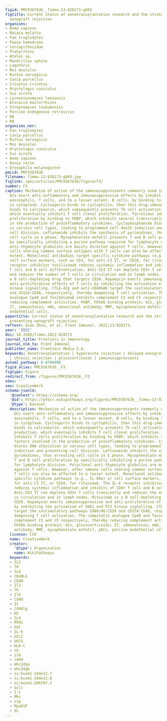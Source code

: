 ```yaml
---
figid: PMC9367636__fimmu-13-928173-g003
figtitle: Current status of xenotransplantation research and the strategies for preventing
  xenograft rejection
organisms:
- Homo sapiens
- Macaca mulatta
- Pan troglodytes
- Papio hamadryas
- Cercopithecidae
- Platyrrhini
- Ateles sp.
- Mandrillus sphinx
- Lagothrix
- Mus musculus
- Rattus norvegicus
- Cavia porcellus
- Cricetus cricetus
- Oryctolagus cuniculus
- Sus scrofa
- Lareunionomyces loeiensis
- Alocasia macrorrhizos
- Streptomyces tsukubensis
- Porcine endogenous retrovirus
- NA
- NA
organisms_ner:
- Pan troglodytes
- Cavia porcellus
- Rattus norvegicus
- Mus musculus
- Oryctolagus cuniculus
- Sus scrofa
- Homo sapiens
- Danio rerio
- Drosophila melanogaster
pmcid: PMC9367636
filename: fimmu-13-928173-g003.jpg
figlink: /pmc/articles/PMC9367636/figure/f3/
number: F3
caption: Mechanism of action of the immunosuppressants commonly used in xenotransplantation.
  GCs exert anti-inflammatory and immunosuppressive effects by inhibiting macrophages,
  eosinophils, T cells, and to a lesser extent, B cells, by binding to GC receptors
  in cytoplasm. Cyclosporin binds to cyclophilin, then this drug-immunophilin complex
  binds to calcineurin, which subsequently prevents Th cell activation and IL-2 production,
  which eventually inhibits T cell clonal proliferation. Tacrolimus inhibits T cells
  proliferation by binding to FKBP, which inhibits several transcription factors involved
  in the production of proinflammatory cytokines. Cyclophosphamide blocks DNA alkylation
  in various cell types, leading to programmed cell death induction and preventing
  cell division. Leflunomide inhibits the synthesis of pyrimidines, thus arresting
  cell cycle in S phase. Mycophenolate mofetil prevents T and B cell proliferation
  by specifically inhibiting a purine pathway required for lymphocyte division. Polyclonal
  anti-thymocyte globulins are mainly directed against T cells. However, other immune
  cells sharing common surface antigens with T cells can also be affected to a lesser
  extent. Monoclonal antibodies target specific cytokine pathways (e.g., IL-6Rα) or
  cell surface markers, such as CD3, for anti-C3 IT, or CD20, for rituximab. The IL-6
  receptor inhibitor tocilizumab reduces systemic inflammation and inhibits of CD8+
  T cell and B cell differentiation. Anti-CD3 IT can deplete CD3+ T cells transiently
  and reduces the number of T cells in circulation and in lymph nodes. Rituximab is
  a B cell-depleting drug that targets CD20. Rapamycin exerts immunosuppressive and
  anti-proliferative effects of T cells by inhibiting the activation of S6K1 and PI3
  kinase signalling. CTLA-4Ig and anti-CD40mAb target the costimulatory pathways CD80/86:CD28
  and CD154:CD40, respectively, thereby dampening T cell activation. The compstatin
  analogue Cp40 and Tesidolumab inhibits complement C3 and C5 respectively, thereby
  reducing complement activities. FKBP, FK506 binding protein; GCs, glucocorticoids;
  IT, immunotoxin; mAb, monoclonal antibody; MMF, mycophenolate mofetil, pECs, porcine
  endothelial cells.
papertitle: Current status of xenotransplantation research and the strategies for
  preventing xenograft rejection.
reftext: Qiao Zhou, et al. Front Immunol. 2022;13:928173.
year: '2022'
doi: 10.3389/fimmu.2022.928173
journal_title: Frontiers in Immunology
journal_nlm_ta: Front Immunol
publisher_name: Frontiers Media S.A.
keywords: Xenotransplantation | hyperacute rejection | delayed xenograft rejection
  | chronic rejection | glucocorticoids | immunosuppressants
automl_pathway: 0.8796096
figid_alias: PMC9367636__F3
figtype: Figure
redirect_from: /figures/PMC9367636__F3
ndex: ''
seo: CreativeWork
schema-jsonld:
  '@context': https://schema.org/
  '@id': https://pfocr.wikipathways.org/figures/PMC9367636__fimmu-13-928173-g003.html
  '@type': Dataset
  description: Mechanism of action of the immunosuppressants commonly used in xenotransplantation.
    GCs exert anti-inflammatory and immunosuppressive effects by inhibiting macrophages,
    eosinophils, T cells, and to a lesser extent, B cells, by binding to GC receptors
    in cytoplasm. Cyclosporin binds to cyclophilin, then this drug-immunophilin complex
    binds to calcineurin, which subsequently prevents Th cell activation and IL-2
    production, which eventually inhibits T cell clonal proliferation. Tacrolimus
    inhibits T cells proliferation by binding to FKBP, which inhibits several transcription
    factors involved in the production of proinflammatory cytokines. Cyclophosphamide
    blocks DNA alkylation in various cell types, leading to programmed cell death
    induction and preventing cell division. Leflunomide inhibits the synthesis of
    pyrimidines, thus arresting cell cycle in S phase. Mycophenolate mofetil prevents
    T and B cell proliferation by specifically inhibiting a purine pathway required
    for lymphocyte division. Polyclonal anti-thymocyte globulins are mainly directed
    against T cells. However, other immune cells sharing common surface antigens with
    T cells can also be affected to a lesser extent. Monoclonal antibodies target
    specific cytokine pathways (e.g., IL-6Rα) or cell surface markers, such as CD3,
    for anti-C3 IT, or CD20, for rituximab. The IL-6 receptor inhibitor tocilizumab
    reduces systemic inflammation and inhibits of CD8+ T cell and B cell differentiation.
    Anti-CD3 IT can deplete CD3+ T cells transiently and reduces the number of T cells
    in circulation and in lymph nodes. Rituximab is a B cell-depleting drug that targets
    CD20. Rapamycin exerts immunosuppressive and anti-proliferative effects of T cells
    by inhibiting the activation of S6K1 and PI3 kinase signalling. CTLA-4Ig and anti-CD40mAb
    target the costimulatory pathways CD80/86:CD28 and CD154:CD40, respectively, thereby
    dampening T cell activation. The compstatin analogue Cp40 and Tesidolumab inhibits
    complement C3 and C5 respectively, thereby reducing complement activities. FKBP,
    FK506 binding protein; GCs, glucocorticoids; IT, immunotoxin; mAb, monoclonal
    antibody; MMF, mycophenolate mofetil, pECs, porcine endothelial cells.
  license: CC0
  name: CreativeWork
  creator:
    '@type': Organization
    name: WikiPathways
  keywords:
  - IL2
  - TH
  - IL6
  - CD40LG
  - CD40
  - Il2
  - Th
  - Il6
  - Cd40
  - It
  - Cd40lg
  - H2
  - IL4
  - MYH1
  - GSC
  - IL-6
  - GCLC
  - UGCG
  - HLA-C
  - th
  - il6
  - cd40
  - mhc2dga
  - mhc2dgb
  - si:busm1-194e12.7
  - si:busm1-194e12.8
  - si:busm1-266f07.2
  - Gclc
  - I-t
  - Mhc
  - zip
  - Myo61F
  - dc
---
```

